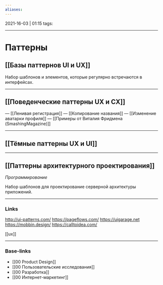 ```yaml
---
aliases:
---
```

2021-16-03 | 01:15
tags: 
___

# Паттерны

## [[Базы паттернов UI и UX]]
Набор шаблонов и элементов, которые регулярно встречаются в интерфейсах.

---

## [[Поведенческие паттерны UX и CX]]
— [[Ленивая регистрация]]
— [[Копирование названия]]
— [[Изменение аватарки профиля]]
— [[Примеры от Виталия Фридмена (SmashingMagazine)]]

---

## [[Тёмные паттерны UX и UI]]

--- 

## [[Паттерны архитектурного проектирования]]
*Программирование*

Набор шаблонов для проектирование серверной архитектуры приложений. 


---
### Links
http://ui-patterns.com/
https://pageflows.com/
https://uigarage.net
https://mobbin.design/
https://calltoidea.com/

[[ux]]
___
### Base-links
- [[00 Product Design]]
- [[00 Пользовательские исследования]]
- [[00 Разработка]]
- [[00 Интернет-маркетинг]]


